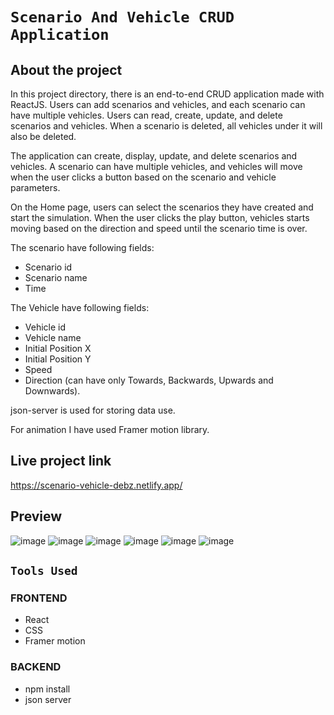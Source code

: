 # `Scenario And Vehicle CRUD Application`

## About the project

In this project directory, there is an end-to-end CRUD application made with ReactJS. Users can add scenarios and vehicles, and each scenario can have multiple vehicles. Users can read, create, update, and delete scenarios and vehicles. When a scenario is deleted, all vehicles under it will also be deleted.

The application can create, display, update, and delete scenarios and vehicles. A scenario can have multiple vehicles, and vehicles will move when the user clicks a button based on the scenario and vehicle parameters.

On the Home page, users can select the scenarios they have created and start the simulation. When the user clicks the play button, vehicles starts moving based on the direction and speed until the scenario time is over.

The scenario have following fields:
- Scenario id
- Scenario name
- Time

The Vehicle have following fields:
- Vehicle id
- Vehicle name
- Initial Position X
- Initial Position Y
- Speed 
- Direction (can have only Towards, Backwards, Upwards and Downwards).

json-server is used for storing data use.

For animation I have used Framer motion library.

## Live project link


https://scenario-vehicle-debz.netlify.app/

## Preview

![image](https://user-images.githubusercontent.com/67649413/225752761-d4548a20-cf53-46a1-9225-d18519f50c5f.png)
![image](https://user-images.githubusercontent.com/67649413/225752844-302ca0dc-8c7a-4117-b91e-df04729d2940.png)
![image](https://user-images.githubusercontent.com/67649413/225753003-a0393823-927a-491f-8353-94d2363507fb.png)
![image](https://user-images.githubusercontent.com/67649413/225753174-599358a0-4619-4f7b-b60d-dade2a7f7494.png)
![image](https://user-images.githubusercontent.com/67649413/225753206-790208c8-9d07-4ab8-b6aa-794bda3380bc.png)
![image](https://user-images.githubusercontent.com/67649413/225753249-227e532e-3229-48d4-92c6-de5eb9014949.png)

## `Tools Used`

### FRONTEND
- React
- CSS
- Framer motion
### BACKEND
- npm install
- json server
